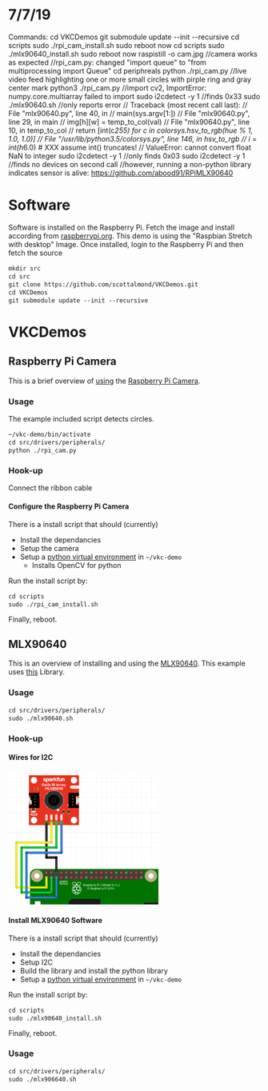 # 7/7/19
Commands:
cd VKCDemos
git submodule update --init --recursive
cd scripts
sudo ./rpi_cam_install.sh
sudo reboot now
cd scripts
sudo ./mlx90640_install.sh
sudo reboot now
raspistill -o cam.jpg //camera works as expected
//rpi_cam.py: changed "import queue" to "from multiprocessing import Queue"
cd periphreals
python ./rpi_cam.py //live video feed highlighting one or more small circles with pirple ring and gray center mark
python3 ./rpi_cam.py //import cv2, ImportError: numpy.core.multiarray failed to import
sudo i2cdetect -y 1 //finds 0x33
sudo ./mlx90640.sh //only reports error
// Traceback (most recent call last):
//   File "mlx90640.py", line 40, in <module>
//     main(sys.argv[1:])
//   File "mlx90640.py", line 29, in main
//     img[h][w] = temp_to_col(val)
//   File "mlx90640.py", line 10, in temp_to_col
//     return [int(c*255) for c in colorsys.hsv_to_rgb(hue % 1, 1.0, 1.0)]
//   File "/usr/lib/python3.5/colorsys.py", line 146, in hsv_to_rgb
//     i = int(h*6.0) # XXX assume int() truncates!
// ValueError: cannot convert float NaN to integer
sudo i2cdetect -y 1 //only finds 0x03
sudo i2cdetect -y 1 //finds no devices on second call
//however, running a non-python library indicates sensor is alive: https://github.com/abood91/RPiMLX90640



# Software
Software is installed on the Raspberry Pi. Fetch the image and install according from [raspberrypi.org][rpi-rasp-dl]. This demo is using the "Raspbian Stretch with desktop" Image. Once installed, login to the Raspberry Pi and then fetch the source

~~~
mkdir src
cd src
git clone https://github.com/scottalmond/VKCDemos.git
cd VKCDemos
git submodule update --init --recursive
~~~

# VKCDemos

## Raspberry Pi Camera
This is a brief overview of [using][rpi-cam-proj] the [Raspberry Pi Camera][rpi-cam-link]. 

### Usage
The example included script detects circles. 

~~~
~/vkc-demo/bin/activate
cd src/drivers/peripherals/
python ./rpi_cam.py
~~~

### Hook-up
Connect the ribbon cable

#### Configure the Raspberry Pi Camera

There is a install script that should (currently)

 * Install the dependancies
 * Setup the camera
 * Setup a [python virtual environment][py-venv] in `~/vkc-demo`
    - Installs OpenCV for python

Run the install script by:
~~~
cd scripts
sudo ./rpi_cam_install.sh
~~~
Finally, reboot.

## MLX90640
This is an overview of installing and using the [MLX90640][mlx90640-ref]. This example uses [this][mlx90640-lib] Library.


### Usage

~~~
cd src/drivers/peripherals/
sudo ./mlx90640.sh
~~~

### Hook-up

#### Wires for I2C 
[<img src="docs/MLX90640_and_RPi.png" width=300>][mlx90640-hookup]

#### Install MLX90640 Software

There is a install script that should (currently)

 * Install the dependancies
 * Setup I2C
 * Build the library and install the python library
 * Setup a [python virtual environment][py-venv] in `~/vkc-demo`

Run the install script by:
~~~
cd scripts
sudo ./mlx90640_install.sh
~~~
Finally, reboot.

### Usage

~~~
cd src/drivers/peripherals/
sudo ./mlx906640.sh
~~~

[rpi-rasp-dl]:     https://www.raspberrypi.org/downloads/raspbian/
[rpi-cam-proj]:    https://projects.raspberrypi.org/en/projects/getting-started-with-picamera
[rpi-cam-link]:    https://www.raspberrypi.org/products/pi-noir-camera-v2/
[mlx90640-ref]:    https://www.sparkfun.com/products/14844
[mlx90640-lib]:    https://github.com/pimoroni/mlx90640-library
[mlx90640-hookup]: https://learn.sparkfun.com/tutorials/qwiic-ir-array-mlx90640-hookup-guide/all
[py-venv]:         https://docs.python.org/3/library/venv.html


